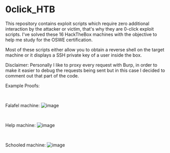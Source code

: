 # 0click_HTB

This repository contains exploit scripts which require zero additional interaction by the attacker or victim, that's why they are  0-click exploit scripts.
I've solved these 16 HackTheBox machines with the objective to help me study for the OSWE certification.

Most of these scripts either allow you to obtain a reverse shell on the target machine or it displays a SSH private key of a user inside the box.

Disclaimer:
Personally I like to proxy every request with Burp, in order to make it easier to debug the requests being sent but in this case I decided to comment out that part of the code.


Example Proofs:

<br>

Falafel machine:
![image](https://github.com/brutuspt/0click_HTB/assets/98529536/e251f042-e3d3-417b-a288-26858c5eac13)

<br>

Help machine:
![image](https://github.com/brutuspt/0click_HTB/assets/98529536/99fc48da-877c-48df-9f8c-569a1de5a352)

<br>


Schooled machine:
![image](https://github.com/brutuspt/0click_HTB/assets/98529536/46519356-e99d-4540-a239-b6d204ea6042)

